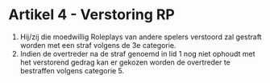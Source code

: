 # Artikel 4 - Verstoring RP

1. Hij/zij die moedwillig Roleplays van andere spelers verstoord zal gestraft worden met een straf volgens de 3e categorie.
2. Indien de overtreder na de straf genoemd in lid 1 nog niet ophoudt met het verstorend gedrag kan er gekozen worden de overtreder te bestraffen volgens categorie 5.
